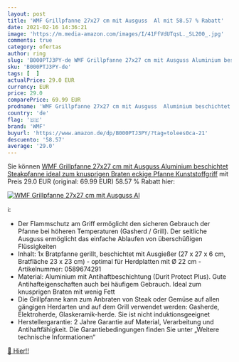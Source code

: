 ```yaml
---
layout: post
title: 'WMF Grillpfanne 27x27 cm mit Ausguss  Al mit 58.57 % Rabatt'
date: 2021-02-16 14:36:21
image: 'https://m.media-amazon.com/images/I/41FfVdUTqsL._SL200_.jpg'
comments: true
category: ofertas
author: ring
slug: 'B000PTJ3PY-de WMF Grillpfanne 27x27 cm mit Ausguss Aluminium beschichtet...'
sku: 'B000PTJ3PY-de'
tags: [  ]
actualPrice: 29.0 EUR
currency: EUR
price: 29.0
comparePrice: 69.99 EUR
prodname: 'WMF Grillpfanne 27x27 cm mit Ausguss  Aluminium beschichtet  Steakpfanne ideal zum knusprigen Braten  eckige Pfanne  Kunststoffgriff'
country: 'de'
flag: '🇩🇪'
brand: 'WMF'
buyurl: 'https://www.amazon.de/dp/B000PTJ3PY/?tag=tolees0ca-21'
descuento: '58.57'
average: '29.0'
---
```


Sie können [WMF Grillpfanne 27x27 cm mit Ausguss  Aluminium beschichtet  Steakpfanne ideal zum knusprigen Braten  eckige Pfanne  Kunststoffgriff](https://www.amazon.de/dp/B000PTJ3PY/?tag=tolees0ca-21) mit Preis 29.0 EUR (original: 69.99 EUR) 58.57 % Rabatt hier:

[![WMF Grillpfanne 27x27 cm mit Ausguss  Al](https://m.media-amazon.com/images/I/41FfVdUTqsL._SL200_.jpg)](https://www.amazon.de/dp/B000PTJ3PY/?tag=tolees0ca-21)

ℹ️:

- Der Flammschutz am Griff ermöglicht den sicheren Gebrauch der Pfanne bei höheren Temperaturen (Gasherd / Grill). Der seitliche Ausguss ermöglicht das einfache Ablaufen von überschüßigen Flüssigkeiten
- Inhalt: 1x Bratpfanne gerillt, beschichtet mit Ausgießer (27 x 27 x 6 cm, Bratfläche 23 x 23 cm) - optimal für Herdplatten mit Ø 22 cm - Artikelnummer: 0589674291
- Material: Aluminium mit Antihaftbeschichtung (Durit Protect Plus). Gute Antihafteigenschaften auch bei häufigem Gebrauch. Ideal zum knusprigen Braten mit wenig Fett
- Die Grillpfanne kann zum Anbraten von Steak oder Gemüse auf allen gängigen Herdarten und auf dem Grill verwendet werden: Gasherde, Elektroherde, Glaskeramik-herde. Sie ist nicht induktionsgeeignet
- Herstellergarantie: 2 Jahre Garantie auf Material, Verarbeitung und Antihaftfähigkeit. Die Garantiebedingungen finden Sie unter „Weitere technische Informationen“

[🛒 Hier!!](https://www.amazon.de/dp/B000PTJ3PY/?tag=tolees0ca-21)

